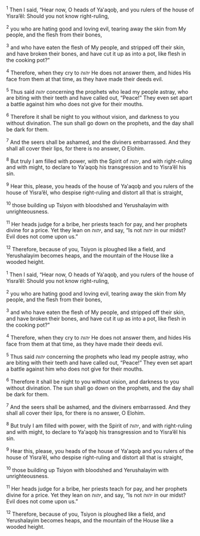<sup>1</sup> Then I said, “Hear now, O heads of Ya‛aqoḇ, and you rulers of the house of Yisra’ĕl: Should you not know right-ruling,

<sup>2</sup> you who are hating good and loving evil, tearing away the skin from My people, and the flesh from their bones,

<sup>3</sup> and who have eaten the flesh of My people, and stripped off their skin, and have broken their bones, and have cut it up as into a pot, like flesh in the cooking pot?”

<sup>4</sup> Therefore, when they cry to יהוה He does not answer them, and hides His face from them at that time, as they have made their deeds evil.

<sup>5</sup> Thus said יהוה concerning the prophets who lead my people astray, who are biting with their teeth and have called out, “Peace!” They even set apart a battle against him who does not give for their mouths.

<sup>6</sup> Therefore it shall be night to you without vision, and darkness to you without divination. The sun shall go down on the prophets, and the day shall be dark for them.

<sup>7</sup> And the seers shall be ashamed, and the diviners embarrassed. And they shall all cover their lips, for there is no answer, O Elohim.

<sup>8</sup> But truly I am filled with power, with the Spirit of יהוה, and with right-ruling and with might, to declare to Ya‛aqoḇ his transgression and to Yisra’ĕl his sin.

<sup>9</sup> Hear this, please, you heads of the house of Ya‛aqoḇ and you rulers of the house of Yisra’ĕl, who despise right-ruling and distort all that is straight,

<sup>10</sup> those building up Tsiyon with bloodshed and Yerushalayim with unrighteousness.

<sup>11</sup> Her heads judge for a bribe, her priests teach for pay, and her prophets divine for a price. Yet they lean on יהוה, and say, “Is not יהוה in our midst? Evil does not come upon us.”

<sup>12</sup> Therefore, because of you, Tsiyon is ploughed like a field, and Yerushalayim becomes heaps, and the mountain of the House like a wooded height.

<sup>1</sup> Then I said, “Hear now, O heads of Ya‛aqoḇ, and you rulers of the house of Yisra’ĕl: Should you not know right-ruling,

<sup>2</sup> you who are hating good and loving evil, tearing away the skin from My people, and the flesh from their bones,

<sup>3</sup> and who have eaten the flesh of My people, and stripped off their skin, and have broken their bones, and have cut it up as into a pot, like flesh in the cooking pot?”

<sup>4</sup> Therefore, when they cry to יהוה He does not answer them, and hides His face from them at that time, as they have made their deeds evil.

<sup>5</sup> Thus said יהוה concerning the prophets who lead my people astray, who are biting with their teeth and have called out, “Peace!” They even set apart a battle against him who does not give for their mouths.

<sup>6</sup> Therefore it shall be night to you without vision, and darkness to you without divination. The sun shall go down on the prophets, and the day shall be dark for them.

<sup>7</sup> And the seers shall be ashamed, and the diviners embarrassed. And they shall all cover their lips, for there is no answer, O Elohim.

<sup>8</sup> But truly I am filled with power, with the Spirit of יהוה, and with right-ruling and with might, to declare to Ya‛aqoḇ his transgression and to Yisra’ĕl his sin.

<sup>9</sup> Hear this, please, you heads of the house of Ya‛aqoḇ and you rulers of the house of Yisra’ĕl, who despise right-ruling and distort all that is straight,

<sup>10</sup> those building up Tsiyon with bloodshed and Yerushalayim with unrighteousness.

<sup>11</sup> Her heads judge for a bribe, her priests teach for pay, and her prophets divine for a price. Yet they lean on יהוה, and say, “Is not יהוה in our midst? Evil does not come upon us.”

<sup>12</sup> Therefore, because of you, Tsiyon is ploughed like a field, and Yerushalayim becomes heaps, and the mountain of the House like a wooded height.

